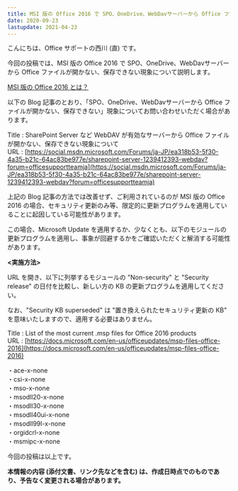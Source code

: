 ```yaml
---
title: MSI 版の Office 2016 で SPO、OneDrive、WebDavサーバーから Office ファイルが開かない、保存できない現象について
date: 2020-09-23
lastupdate: 2021-04-23
---
```


こんにちは、Office サポートの西川 (直) です。

今回の投稿では、MSI 版の Office 2016 で SPO、OneDrive、WebDavサーバーから Office ファイルが開かない、保存できない現象について説明します。

[MSI 版の Office 2016 とは？](https://social.msdn.microsoft.com/Forums/ja-JP/57e5d81e-ef69-4c1f-9ef0-932d03d0e7ce/1246312452124831246323455348922441824335-c2r-12392-windows?forum=officesupportteamja "クイック実行形式 (C2R) と Windows インストーラー形式 (MSI) を見分ける方法")

以下の Blog 記事のとおり、「SPO、OneDrive、WebDavサーバーから Office ファイルが開かない、保存できない」現象についてお問い合わせいただく場合があります。

Title : SharePoint Server など WebDAV が有効なサーバーから Office ファイルが開かない、保存できない現象について  
URL : [https://social.msdn.microsoft.com/Forums/ja-JP/ea318b53-5f30-4a35-b21c-64ac83be977e/sharepoint-server-1239412393-webdav?forum=officesupportteamja](https://social.msdn.microsoft.com/Forums/ja-JP/ea318b53-5f30-4a35-b21c-64ac83be977e/sharepoint-server-1239412393-webdav?forum=officesupportteamja)  

上記の Blog 記事の方法では改善せず、ご利用されているのが MSI 版の Office 2016 の場合、セキュリティ更新のみ等、限定的に更新プログラムを適用していることに起因している可能性があります。

この場合、Microsoft Update を適用するか、少なくとも、以下のモジュールの更新プログラムを適用し、事象が回避するかをご確認いただくと解消する可能性があります。

**<実施方法>**

URL を開き、以下に列挙するモジュールの "Non-security" と "Security release" の日付を比較し、新しい方の KB の更新プログラムを適用してください。

なお、"Security KB superseded" は "置き換えられたセキュリティ更新の KB" を意味いたしますので、適用する必要はありません。

Title : List of the most current .msp files for Office 2016 products  
URL : [https://docs.microsoft.com/en-us/officeupdates/msp-files-office-2016](https://docs.microsoft.com/en-us/officeupdates/msp-files-office-2016)

・ace-x-none  
・csi-x-none  
・mso-x-none  
・msodll20-x-none  
・msodll30-x-none  
・msodll40ui-x-none  
・msodll99l-x-none  
・orgidcrl-x-none  
・msmipc-x-none

今回の投稿は以上です。  
  
**本情報の内容 (添付文書、リンク先などを含む) は、作成日時点でのものであり、予告なく変更される場合があります。**